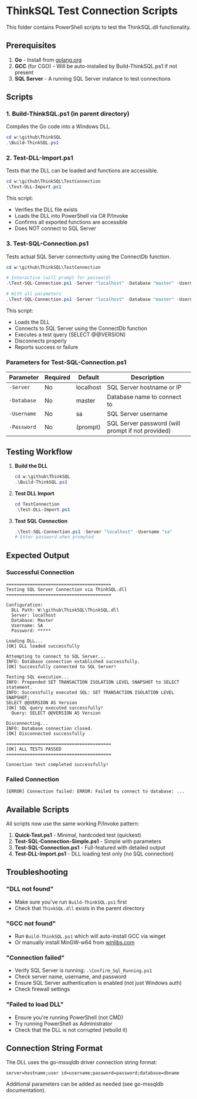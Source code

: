 # ThinkSQL Test Connection Scripts

This folder contains PowerShell scripts to test the ThinkSQL.dll functionality.

## Prerequisites

1. **Go** - Install from [golang.org](https://golang.org/dl/)
2. **GCC** (for CGO) - Will be auto-installed by Build-ThinkSQL.ps1 if not present
3. **SQL Server** - A running SQL Server instance to test connections

## Scripts

### 1. Build-ThinkSQL.ps1 (in parent directory)
Compiles the Go code into a Windows DLL.

```powershell
cd w:\github\ThinkSQL
.\Build-ThinkSQL.ps1
```

### 2. Test-DLL-Import.ps1
Tests that the DLL can be loaded and functions are accessible.

```powershell
cd w:\github\ThinkSQL\TestConnection
.\Test-DLL-Import.ps1
```

This script:
- Verifies the DLL file exists
- Loads the DLL into PowerShell via C# P/Invoke
- Confirms all exported functions are accessible
- Does NOT connect to SQL Server

### 3. Test-SQL-Connection.ps1
Tests actual SQL Server connectivity using the ConnectDb function.

```powershell
cd w:\github\ThinkSQL\TestConnection

# Interactive (will prompt for password)
.\Test-SQL-Connection.ps1 -Server "localhost" -Database "master" -Username "sa"

# With all parameters
.\Test-SQL-Connection.ps1 -Server "localhost" -Database "master" -Username "sa" -Password "YourPassword"
```

This script:
- Loads the DLL
- Connects to SQL Server using the ConnectDb function
- Executes a test query (SELECT @@VERSION)
- Disconnects properly
- Reports success or failure

### Parameters for Test-SQL-Connection.ps1

| Parameter | Required | Default | Description |
|-----------|----------|---------|-------------|
| `-Server` | No | localhost | SQL Server hostname or IP |
| `-Database` | No | master | Database name to connect to |
| `-Username` | No | sa | SQL Server username |
| `-Password` | No | (prompt) | SQL Server password (will prompt if not provided) |

## Testing Workflow

1. **Build the DLL**
   ```powershell
   cd w:\github\ThinkSQL
   .\Build-ThinkSQL.ps1
   ```

2. **Test DLL Import**
   ```powershell
   cd TestConnection
   .\Test-DLL-Import.ps1
   ```

3. **Test SQL Connection**
   ```powershell
   .\Test-SQL-Connection.ps1 -Server "localhost" -Username "sa"
   # Enter password when prompted
   ```

## Expected Output

### Successful Connection
```
========================================
Testing SQL Server Connection via ThinkSQL.dll
========================================

Configuration:
  DLL Path: W:\github\ThinkSQL\ThinkSQL.dll
  Server: localhost
  Database: Master
  Username: SA
  Password: *****

Loading DLL...
[OK] DLL loaded successfully

Attempting to connect to SQL Server...
INFO: Database connection established successfully.
[OK] Successfully connected to SQL Server!

Testing SQL execution...
INFO: Prepended SET TRANSACTION ISOLATION LEVEL SNAPSHOT to SELECT statement.
INFO: Successfully executed SQL: SET TRANSACTION ISOLATION LEVEL SNAPSHOT;
SELECT @@VERSION AS Version
[OK] SQL query executed successfully!
  Query: SELECT @@VERSION AS Version

Disconnecting...
INFO: Database connection closed.
[OK] Disconnected successfully

========================================
[OK] ALL TESTS PASSED
========================================

Connection test completed successfully!
```

### Failed Connection
```
[ERROR] Connection failed: ERROR: Failed to connect to database: ...
```

## Available Scripts

All scripts now use the same working P/Invoke pattern:

1. **Quick-Test.ps1** - Minimal, hardcoded test (quickest)
2. **Test-SQL-Connection-Simple.ps1** - Simple with parameters
3. **Test-SQL-Connection.ps1** - Full-featured with detailed output
4. **Test-DLL-Import.ps1** - DLL loading test only (no SQL connection)

## Troubleshooting

### "DLL not found"
- Make sure you've run `Build-ThinkSQL.ps1` first
- Check that `ThinkSQL.dll` exists in the parent directory

### "GCC not found"
- Run `Build-ThinkSQL.ps1` which will auto-install GCC via winget
- Or manually install MinGW-w64 from [winlibs.com](https://winlibs.com/)

### "Connection failed"
- Verify SQL Server is running: `.\Confirm_Sql_Running.ps1`
- Check server name, username, and password
- Ensure SQL Server authentication is enabled (not just Windows auth)
- Check firewall settings

### "Failed to load DLL"
- Ensure you're running PowerShell (not CMD)
- Try running PowerShell as Administrator
- Check that the DLL is not corrupted (rebuild it)

## Connection String Format

The DLL uses the go-mssqldb driver connection string format:
```
server=hostname;user id=username;password=password;database=dbname
```

Additional parameters can be added as needed (see go-mssqldb documentation).
